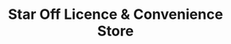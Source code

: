 ---
title: "Star Off Licence & Convenience Store"
url: /hounslow/star-off-licence-and-convenience-store/
shop: convenience
---